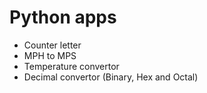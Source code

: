 # Python apps

- Counter letter
- MPH to MPS
- Temperature convertor
- Decimal convertor (Binary, Hex and Octal)
